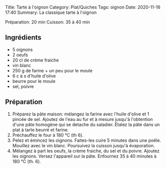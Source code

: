 Title: Tarte à l'oignon
Category: Plat/Quiches
Tags: oignon
Date:  2020-11-16 17:40
Summary: La classique tarte à l'oignon

Préparation: 20 min
Cuisson: 35 à 40 min

## Ingrédients

- 5 oignons
- 2 oeufs
- 20 cl de crème fraiche
- vin blanc
- 250 g de farine + un peu pour le moule
- 6 c à s d'huile d'olive
- beurre pour le moule
- sel, poivre

## Préparation

1. Préparez la pâte maison: mélangez la farine avec l'huile d'olive et 1 pincée de sel. Ajoutez de l'eau au fur et à mesure jusqu'à l'obtention d'une pâte homogène qui se detache du saladier. Étalez la pâte dans un plat à tarte beurré et farine.
2. Préchauffez le four à 180 °C (th 6).
3. Pelez et émincez les oignons. Faites-les cuire 5 minutes dans une poêle. Mouillez avec le vin blanc. Poursuivez la cuisson jusqu'à évaporation.
4. Mélangez à part les oeufs, la crème fraiche, du sel et du poivre. Ajoutez les oignons. Versez l'appareil sur la päte. Enfournez 35 à 40 minutes à 180 °C (th. 6).
